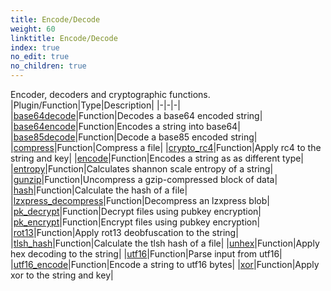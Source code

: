 ```yaml
---
title: Encode/Decode
weight: 60
linktitle: Encode/Decode
index: true
no_edit: true
no_children: true
---
```


Encoder, decoders and cryptographic functions.
|Plugin/Function|<span class='vql_type'>Type</span>|Description|
|-|-|-|
|[base64decode](base64decode)|<span class='vql_type'>Function</span>|Decodes a base64 encoded string|
|[base64encode](base64encode)|<span class='vql_type'>Function</span>|Encodes a string into base64|
|[base85decode](base85decode)|<span class='vql_type'>Function</span>|Decode a base85 encoded string|
|[compress](compress)|<span class='vql_type'>Function</span>|Compress a file|
|[crypto_rc4](crypto_rc4)|<span class='vql_type'>Function</span>|Apply rc4 to the string and key|
|[encode](encode)|<span class='vql_type'>Function</span>|Encodes a string as as different type|
|[entropy](entropy)|<span class='vql_type'>Function</span>|Calculates shannon scale entropy of a string|
|[gunzip](gunzip)|<span class='vql_type'>Function</span>|Uncompress a gzip-compressed block of data|
|[hash](hash)|<span class='vql_type'>Function</span>|Calculate the hash of a file|
|[lzxpress_decompress](lzxpress_decompress)|<span class='vql_type'>Function</span>|Decompress an lzxpress blob|
|[pk_decrypt](pk_decrypt)|<span class='vql_type'>Function</span>|Decrypt files using pubkey encryption|
|[pk_encrypt](pk_encrypt)|<span class='vql_type'>Function</span>|Encrypt files using pubkey encryption|
|[rot13](rot13)|<span class='vql_type'>Function</span>|Apply rot13 deobfuscation to the string|
|[tlsh_hash](tlsh_hash)|<span class='vql_type'>Function</span>|Calculate the tlsh hash of a file|
|[unhex](unhex)|<span class='vql_type'>Function</span>|Apply hex decoding to the string|
|[utf16](utf16)|<span class='vql_type'>Function</span>|Parse input from utf16|
|[utf16_encode](utf16_encode)|<span class='vql_type'>Function</span>|Encode a string to utf16 bytes|
|[xor](xor)|<span class='vql_type'>Function</span>|Apply xor to the string and key|
